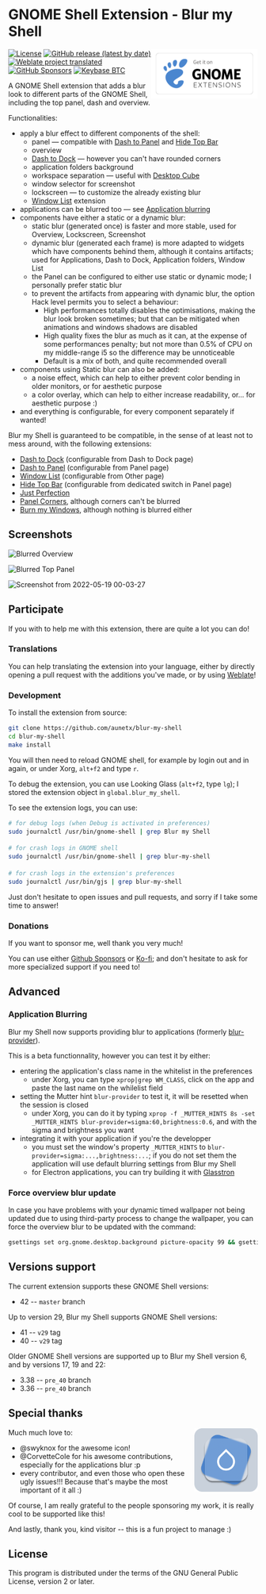 # GNOME Shell Extension - Blur my Shell

[<img src="https://github.com/aunetx/files_utils/raw/master/get_it_on_gnome_extensions.png" height="100" align="right">](https://extensions.gnome.org/extension/3193/blur-my-shell/)

[![License](https://img.shields.io/github/license/aunetx/blur-my-shell)](https://github.com/aunetx/blur-my-shell/blob/master/LICENSE)
[![GitHub release (latest by date)](https://img.shields.io/github/v/release/aunetx/blur-my-shell)](https://github.com/aunetx/blur-my-shell/releases/latest)
[![Weblate project translated](https://img.shields.io/weblate/progress/blur-my-shell?server=https%3A%2F%2Fhosted.weblate.org)](https://hosted.weblate.org/projects/blur-my-shell/blur-my-shell/)
[![GitHub Sponsors](https://img.shields.io/github/sponsors/aunetx)](https://github.com/sponsors/aunetx)
[![Keybase BTC](https://img.shields.io/keybase/btc/aunetx)](https://github.com/aunetx/blur-my-shell/files/8720372/BTC.txt)

A GNOME Shell extension that adds a blur look to different parts of the GNOME Shell, including the top panel, dash and overview.

Functionalities:

- apply a blur effect to different components of the shell:
  - panel — compatible with [Dash to Panel](https://github.com/home-sweet-gnome/dash-to-panel) and [Hide Top Bar](https://github.com/mlutfy/hidetopbar)
  - overview
  - [Dash to Dock](https://github.com/micheleg/dash-to-dock) — however you can't have rounded corners
  - application folders background
  - workspace separation — useful with [Desktop Cube](https://extensions.gnome.org/extension/4648/desktop-cube/)
  - window selector for screenshot
  - lockscreen — to customize the already existing blur
  - [Window List](https://extensions.gnome.org/extension/602/window-list/) extension
- applications can be blurred too — see [Application blurring](https://github.com/aunetx/blur-my-shell#application-blurring)
- components have either a static or a dynamic blur:
  - static blur (generated once) is faster and more stable, used for Overview, Lockscreen, Screenshot
  - dynamic blur (generated each frame) is more adapted to widgets which have components behind them, although it contains artifacts; used for Applications, Dash to Dock, Application folders, Window List
  - the Panel can be configured to either use static or dynamic mode; I personally prefer static blur
  - to prevent the artifacts from appearing with dynamic blur, the option Hack level permits you to select a behaviour:
    - High performances totally disables the optimisations, making the blur look broken sometimes; but that can be mitigated when animations and windows shadows are disabled
    - High quality fixes the blur as much as it can, at the expense of some performances penalty; but not more than 0.5% of CPU on my middle-range i5 so the difference may be unnoticeable
    - Default is a mix of both, and quite recommended overall
- components using Static blur can also be added:
  - a noise effect, which can help to either prevent color bending in older monitors, or for aesthetic purpose
  - a color overlay, which can help to either increase readability, or... for aesthetic purpose :)
- and everything is configurable, for every component separately if wanted!

Blur my Shell is guaranteed to be compatible, in the sense of at least not to mess around, with the following extensions:

- [Dash to Dock](https://extensions.gnome.org/extension/307/dash-to-dock/) (configurable from Dash to Dock page)
- [Dash to Panel](https://extensions.gnome.org/extension/1160/dash-to-panel/) (configurable from Panel page)
- [Window List](https://extensions.gnome.org/extension/602/window-list/) (configurable from Other page)
- [Hide Top Bar](https://extensions.gnome.org/extension/545/hide-top-bar/) (configurable from dedicated switch in Panel page)
- [Just Perfection](https://extensions.gnome.org/extension/3843/just-perfection/)
- [Panel Corners](https://extensions.gnome.org/extension/4805/panel-corners/), although corners can't be blurred
- [Burn my Windows](https://extensions.gnome.org//extension/4679/burn-my-windows/), although nothing is blurred either

## Screenshots

![Blurred Overview](https://user-images.githubusercontent.com/38633812/116588850-779beb80-a935-11eb-8f2f-81bcd46fe694.png)

![Blurred Top Panel](https://user-images.githubusercontent.com/38633812/116588885-81bdea00-a935-11eb-9c80-c97716369b7c.png)

![Screenshot from 2022-05-19 00-03-27](https://user-images.githubusercontent.com/31563930/169163355-7da05dbb-7d93-41fe-8c4d-770ffb7568af.png)

## Participate

If you with to help me with this extension, there are quite a lot you can do!

### Translations

You can help translating the extension into your language, either by directly opening a pull request with the additions you've made, or by using [Weblate](https://hosted.weblate.org/projects/blur-my-shell/blur-my-shell/)!

### Development

To install the extension from source:

```sh
git clone https://github.com/aunetx/blur-my-shell
cd blur-my-shell
make install
```

You will then need to reload GNOME shell, for example by login out and in again, or under Xorg, `alt+f2` and type `r`.

To debug the extension, you can use Looking Glass (`alt+f2`, type `lg`); I stored the extension object in `global.blur_my_shell`.

To see the extension logs, you can use:

```sh
# for debug logs (when Debug is activated in preferences)
sudo journalctl /usr/bin/gnome-shell | grep Blur my Shell

# for crash logs in GNOME shell
sudo journalctl /usr/bin/gnome-shell | grep blur-my-shell

# for crash logs in the extension's preferences
sudo journalctl /usr/bin/gjs | grep blur-my-shell
```

Just don't hesitate to open issues and pull requests, and sorry if I take some time to answer!

### Donations

If you want to sponsor me, well thank you very much!

You can use either [Github Sponsors](https://github.com/sponsors/aunetx) or [Ko-fi](https://ko-fi.com/aunetx); and don't hesitate to ask for more specialized support if you need to!

## Advanced

### Application Blurring

Blur my Shell now supports providing blur to applications (formerly [blur-provider](https://github.com/CorvetteCole/blur-provider)).

This is a beta functionnality, however you can test it by either:

- entering the application's class name in the whitelist in the preferences
  - under Xorg, you can type `xprop|grep WM_CLASS`, click on the app and paste the last name on the whilelist field
- setting the Mutter hint `blur-provider` to test it, it will be resetted when the session is closed
  - under Xorg, you can do it by typing `xprop -f _MUTTER_HINTS 8s -set _MUTTER_HINTS blur-provider=sigma:60,brightness:0.6`, and with the sigma and brightness you want
- integrating it with your application if you're the developper
  - you must set the window's property `_MUTTER_HINTS` to `blur-provider=sigma:...,brightness:...`; if you do not set them the application will use default blurring settings from Blur my Shell
  - for Electron applications, you can try building it with [Glasstron](https://github.com/AryToNeX/Glasstron)

### Force overview blur update

In case you have problems with your dynamic timed wallpaper not being updated due to using third-party process to change the wallpaper, you can force the overview blur to be updated with the command:

```sh
gsettings set org.gnome.desktop.background picture-opacity 99 && gsettings set org.gnome.desktop.background picture-opacity 100
```

## Versions support

The current extension supports these GNOME Shell versions:

- 42 -- `master` branch

Up to version 29, Blur my Shell supports GNOME Shell versions:

- 41 -- `v29` tag
- 40 -- `v29` tag

Older GNOME Shell versions are supported up to Blur my Shell version 6, and by versions 17, 19 and 22:

- 3.38 -- `pre_40` branch
- 3.36 -- `pre_40` branch

## Special thanks

<img src="https://github.com/aunetx/files_utils/raw/master/blur-my-shell@4x.png" height="128" align="right">

Much much love to:
- @swyknox for the awesome icon!
- @CorvetteCole for his awesome contributions, especially for the applications blur :p
- every contributor, and even those who open these ugly issues!!! Because that's maybe the most important of it all :)

Of course, I am really grateful to the people sponsoring my work, it is really cool to be supported like this!

And lastly, thank you, kind visitor -- this is a fun project to manage :)

## License

This program is distributed under the terms of the GNU General Public License, version 2 or later.
